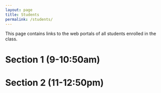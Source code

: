 ```yaml
---
layout: page
title: Students
permalink: /students/
---
```


This page contains links to the web portals of all students enrolled in the class. 

# Section 1 (9-10:50am)


# Section 2 (11-12:50pm)